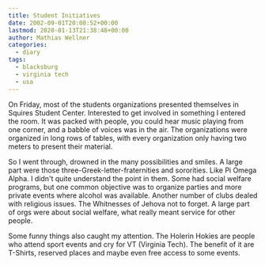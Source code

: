 ```yaml
---
title: Student Initiatives
date: 2002-09-01T20:08:52+00:00
lastmod: 2020-01-13T21:38:48+00:00
author: Mathias Wellner
categories:
  - diary
tags:
  - blacksburg
  - virginia tech
  - usa
---
```

On Friday, most of the students organizations presented themselves in Squires Student Center. Interested to get involved in 
something I entered the room. It was packed with people, you could hear music playing from one corner, and a babble of voices 
was in the air. The organizations were organized in long rows of tables, with every organization only having two meters to 
present their material.
<!--more-->

So I went through, drowned in the many possibilities and smiles. A large part were those three-Greek-letter-fraternities 
and sororities. Like Pi Omega Alpha. I didn't quite understand the point in them. Some had social welfare programs, but 
one common objective was to organize parties and more private events where alcohol was available. Another number of clubs 
dealed with religious issues. The Whitnesses of Jehova not to forget. A large part of orgs were about social welfare, what 
really meant service for other people. 

Some funny things also caught my attention. The Holerin Hokies are people who attend sport events and cry for VT (Virginia Tech). 
The benefit of it are T-Shirts, reserved places and maybe even free access to some events.